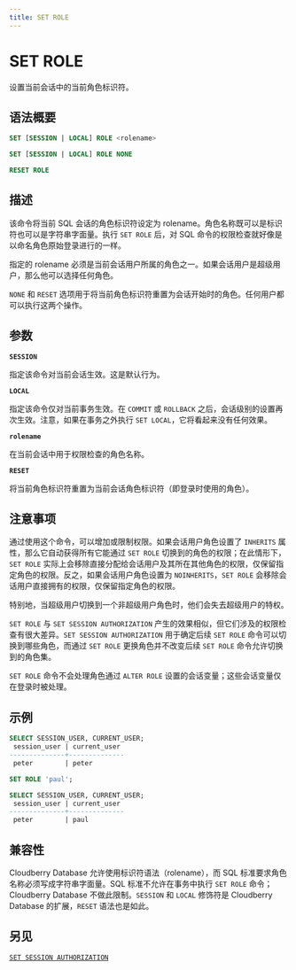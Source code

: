 ```yaml
---
title: SET ROLE
---
```


# SET ROLE

设置当前会话中的当前角色标识符。

## 语法概要

```sql
SET [SESSION | LOCAL] ROLE <rolename>

SET [SESSION | LOCAL] ROLE NONE

RESET ROLE
```

## 描述

该命令将当前 SQL 会话的角色标识符设定为 rolename。角色名称既可以是标识符也可以是字符串字面量。执行 `SET ROLE` 后，对 SQL 命令的权限检查就好像是以命名角色原始登录进行的一样。

指定的 rolename 必须是当前会话用户所属的角色之一。如果会话用户是超级用户，那么他可以选择任何角色。

`NONE` 和 `RESET` 选项用于将当前角色标识符重置为会话开始时的角色。任何用户都可以执行这两个操作。

## 参数

**`SESSION`**

指定该命令对当前会话生效。这是默认行为。

**`LOCAL`**

指定该命令仅对当前事务生效。在 `COMMIT` 或 `ROLLBACK` 之后，会话级别的设置再次生效。注意，如果在事务之外执行 `SET LOCAL`，它将看起来没有任何效果。

**`rolename`**

在当前会话中用于权限检查的角色名称。

**`RESET`**

将当前角色标识符重置为当前会话角色标识符（即登录时使用的角色）。

## 注意事项

通过使用这个命令，可以增加或限制权限。如果会话用户角色设置了 `INHERITS` 属性，那么它自动获得所有它能通过 `SET ROLE` 切换到的角色的权限；在此情形下，`SET ROLE` 实际上会移除直接分配给会话用户及其所在其他角色的权限，仅保留指定角色的权限。反之，如果会话用户角色设置为 `NOINHERITS`，`SET ROLE` 会移除会话用户直接拥有的权限，仅保留指定角色的权限。

特别地，当超级用户切换到一个非超级用户角色时，他们会失去超级用户的特权。

`SET ROLE` 与 `SET SESSION AUTHORIZATION` 产生的效果相似，但它们涉及的权限检查有很大差异。`SET SESSION AUTHORIZATION` 用于确定后续 `SET ROLE` 命令可以切换到哪些角色，而通过 `SET ROLE` 更换角色并不改变后续 `SET ROLE` 命令允许切换到的角色集。

`SET ROLE` 命令不会处理角色通过 `ALTER ROLE` 设置的会话变量；这些会话变量仅在登录时被处理。

## 示例

```sql
SELECT SESSION_USER, CURRENT_USER;
 session_user | current_user 
--------------+--------------
 peter        | peter

SET ROLE 'paul';

SELECT SESSION_USER, CURRENT_USER;
 session_user | current_user 
--------------+--------------
 peter        | paul
```

## 兼容性

Cloudberry Database 允许使用标识符语法（rolename），而 SQL 标准要求角色名称必须写成字符串字面量。SQL 标准不允许在事务中执行 `SET ROLE` 命令；Cloudberry Database 不做此限制。`SESSION` 和 `LOCAL` 修饰符是 Cloudberry Database 的扩展，`RESET` 语法也是如此。

## 另见

[`SET SESSION AUTHORIZATION`](https://github.com/cloudberrydb/cloudberrydb-site/blob/cbdb-doc-validation/docs/sql-stmts/set-session-authorization.md)
